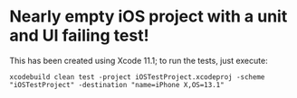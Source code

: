 # Nearly empty iOS project with a unit and UI failing test!

This has been created using Xcode 11.1; to run the tests, just execute:

```
xcodebuild clean test -project iOSTestProject.xcodeproj -scheme "iOSTestProject" -destination "name=iPhone X,OS=13.1"
```

